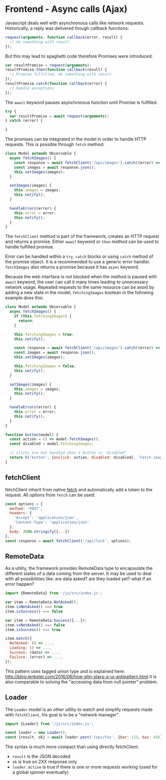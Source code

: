 # Frontend - Async calls (Ajax)

Javascript deals well with asynchronous calls like network requests. Historically, a reply was delivered though callback functions:

```js
request(arguments, function callback(error, result) {
  // do something with result
});
```

But this may lead to spaghetti code therefore Promises were introduced:

```js
var resultPromise = request(arguments);
resultPromise.then(function callback(result) {
  // Promise fulfilled, do something with result
});
resultPromise.catch(function callback(error) {
  // handle exceptions
});
```

The `await` keyword pauses asynchronous function until Promise is fulfilled.

```js
try {
  var resultPromise = await request(arguments);
} catch (error) {

}
```

The promises can be integrated in the model in order to handle HTTP requests. This is possible through `fetch` method:
```js
class Model extends Observable {
  async fetchImages() {
    const response = await fetchClient('/api/images').catch((error) => this.handleErrors(error));
    const images = await response.json();
    this.setImages(images);
  }

  setImages(images) {
    this.images = images;
    this.notify();
  }

  handleErrors(error) {
    this.error = error;
    this.notify();
  }
}
```

The `fetchClient` method is part of the framework, creates an HTTP request and returns a promise. Either `await` keyword or `then` method can be used to handle fulfilled promise.

Error can be handled within a `try`,  `catch` blocks or using `catch` method of the promise object. It is a recommended to use a generic error handler.
`fetchImages` also returns a promise because it has `async` keyword.

Because the web interface is not blocked when the method is paused with `await` keyword, the user can call it many times leading to unnecessary network usage. Repeated requests to the same resource can be avoid by adding a new state in the model, `fetchingImages` boolean in the following example does this:

```js
class Model extends Observable {
  async fetchImages() {
    if (this.fetchingImages) {
      return;
    }

    this.fetchingImages = true;
    this.notify();

    const response = await fetchClient('/api/images').catch((error) => this.handleErrors(error));
    const images = await response.json();
    this.setImages(images);

    this.fetchingImages = false;
    this.notify();
  }

  setImages(images) {
    this.images = images;
    this.notify();
  }

  handleErrors(error) {
    this.error = error;
    this.notify();
  }
}

function button(model) {
  const action = () => model.fetchImages();
  const disabled = model.fetchingImages;

  // clicks are not handled when a button is 'disabled'
  return h('button', {onclick: action, disabled: disabled}, 'Fetch images')
}
```

## fetchClient

fetchClient inherit from native [fetch](https://developer.mozilla.org/fr/docs/Web/API/Fetch_API/Using_Fetch) and automatically add a token to the request. All options from `fetch` can be used:

```js
const options = {
  method: 'POST',
  headers: {
    'Accept': 'application/json',
    'Content-Type': 'application/json'
  },
  body: JSON.stringify({...})
};
const response = await fetchClient('/api/lock', options);
```

## RemoteData

As a utility, the framework provides RemoteData type to encapsulate the different states of a data coming from the server. It may be used to deal with all possibilities like: are data asked? are they loaded yet? what if an error happen?

```js
import {RemoteData} from '/js/src/index.js';

var item = RemoteData.NotAsked();
item.isNotAsked() === true
item.isSuccess() === false

var item = RemoteData.Success({...});
item.isNotAsked() === false
item.isSuccess() === true

item.match({
  NotAsked: () => ...,
  Loading: () => ...,
  Success: (data) => ...,
  Failure: (error) => ...,
});
```

This pattern uses tagged union type and is explained here: http://blog.jenkster.com/2016/06/how-elm-slays-a-ui-antipattern.html it is also comparable to solving the "accessing data from null pointer" problem.

## Loader

The `Loader` model is an other utility to watch and simplify requests made with `fetchClient`, his goal is to be a "network manager".

```js
import {Loader} from '/js/src/index.js';

const loader = new Loader();
const {result, ok} = await loader.post('/api/foo', {bar: 123, baz: 456})
```

The syntax is much more compact than using directly fetchClient.

- `result` is the JSON decoded
- `ok` is true on 2XX response only
- `loader.active` is true if there is one or more requests working (used for a global spinner eventually)

